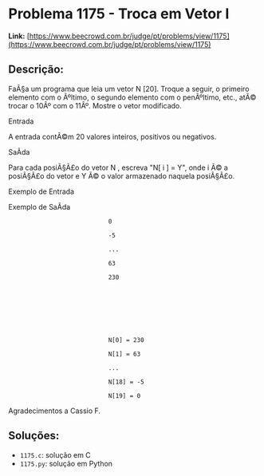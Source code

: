 # Problema 1175 - Troca em Vetor I

**Link:** [https://www.beecrowd.com.br/judge/pt/problems/view/1175](https://www.beecrowd.com.br/judge/pt/problems/view/1175)

## Descrição:
FaÃ§a um programa que leia um vetor 
N
[20]. Troque a seguir, o primeiro elemento com o Ãºltimo, o segundo elemento com o penÃºltimo, etc., atÃ© trocar o 10Âº com o 11Âº. Mostre o vetor modificado.




Entrada




A entrada contÃ©m 20 valores inteiros, positivos ou negativos.




SaÃ­da




Para cada posiÃ§Ã£o do vetor 
N
, escreva "N[
i
] = Y", onde 
i
 Ã© a posiÃ§Ã£o do vetor e
 Y
 Ã© o valor armazenado naquela posiÃ§Ã£o.












Exemplo de Entrada


Exemplo de SaÃ­da













                                0

                                -5

                                ...

                                63

                                230
                            







                                N[0] = 230

                                N[1] = 63

                                ...

                                N[18] = -5

                                N[19] = 0
                            










Agradecimentos a Cassio F.

## Soluções:
- `1175.c`: solução em C
- `1175.py`: solução em Python
